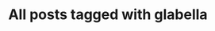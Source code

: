 ---
layout: tag
title: "All posts tagged with glabella"
permalink: /weblog/tags/glabella/
taxonomy: glabella
---